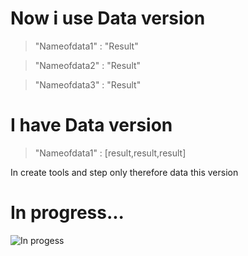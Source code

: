 # Now i use Data version
>"Nameofdata1" : "Result"

>"Nameofdata2" : "Result"

>"Nameofdata3" : "Result"

# I have Data version
>"Nameofdata1" : [result,result,result]

<p> In create tools and step only therefore data this version 

<span style="color:red">
<h1> In progress... </h1>
</span>

<img src="https://sensiba.com/wp-content/uploads/2023/04/Work-in-Progress.jpg" alt ="In progess">